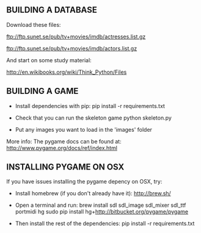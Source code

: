 ## BUILDING A DATABASE 

Download these files: 

ftp://ftp.sunet.se/pub/tv+movies/imdb/actresses.list.gz

ftp://ftp.sunet.se/pub/tv+movies/imdb/actors.list.gz

And start on some study material: 

http://en.wikibooks.org/wiki/Think_Python/Files


## BUILDING A GAME 

* Install dependencies with pip:
pip install -r requirements.txt

* Check that you can run the skeleton game
python skeleton.py

* Put any images you want to load in the 'images' folder

More info:
The pygame docs can be found at: http://www.pygame.org/docs/ref/index.html

## INSTALLING PYGAME ON OSX

If you have issues installing the pygame depency on OSX, try: 

* Install homebrew (if you don't already have it): http://brew.sh/

* Open a terminal and run:
brew install sdl sdl_image sdl_mixer sdl_ttf portmidi hg
sudo pip install hg+http://bitbucket.org/pygame/pygame

* Then install the rest of the dependencies:
pip install -r requirements.txt

